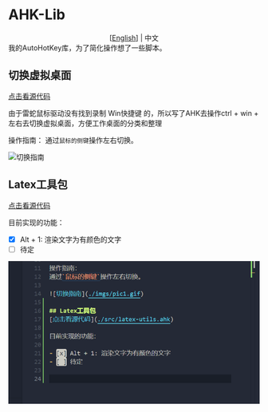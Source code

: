 # AHK-Lib

<div style="text-align: center;">[<a href="./README-EN.md">English</a>] | 中文</div>
我的AutoHotKey库，为了简化操作想了一些脚本。

## 切换虚拟桌面
[点击看源代码](./src/switch-desktop.ahk)

由于雷蛇鼠标驱动没有找到录制 Win快捷键 的，所以写了AHK去操作ctrl + win + 左右去切换虚拟桌面，方便工作桌面的分类和整理

操作指南：
通过`鼠标的侧键`操作左右切换。

![切换指南](./imgs/pic1.gif)

## Latex工具包
[点击看源代码](./src/latex-utils.ahk)

目前实现的功能：

- [x] Alt + 1: 渲染文字为有颜色的文字
- [ ] 待定

![切换指南](./imgs/pic2.gif)